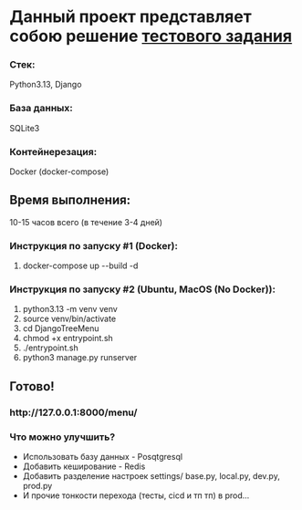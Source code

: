 <h1> Данный проект представляет собою решение <a href="https://docs.google.com/document/d/1XTnbcXhejyGB-I2cHRiiSZqI3ElHzqDJeetwHkJbTa8/edit?tab=t.0">тестового задания</a></h1>


<h3>Стек:</h3> Python3.13, Django
<h3>База данных:</h3> SQLite3
<h3>Контейнерезация:</h3> Docker (docker-compose)

<h2>Время выполнения:</h2> 10-15 часов всего (в течение 3-4 дней)


<h3>Инструкция по запуску #1 (Docker):</h3>
<ol>
    <li>docker-compose up --build -d</li>
</ol>
<h3>Инструкция по запуску #2 (Ubuntu, MacOS (No Docker)):</h3>
<ol>
    <li>python3.13 -m venv venv</li>
    <li>source venv/bin/activate</li>
    <li>cd DjangoTreeMenu</li>
    <li>chmod +x entrypoint.sh</li>
    <li>./entrypoint.sh</li>
    <li>python3 manage.py runserver</li>
</ol>

<h2>Готово!</h2>
<h3>http://127.0.0.1:8000/menu/</h3>


<h3>Что можно улучшить?</h3>
<ul>
    <li>Использовать базу данных - Posqtgresql</li>
    <li>Добавить кеширование - Redis</li>
    <li>Добавить разделение настроек settings/ base.py, local.py, dev.py, prod.py</li>
    <li>И прочие тонкости перехода (тесты, cicd и тп тп) в prod...</li>
</ul>
